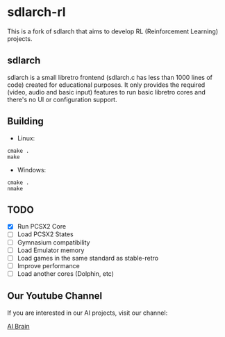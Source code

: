 # sdlarch-rl

This is a fork of sdlarch that aims to develop RL (Reinforcement Learning) projects.

## sdlarch

sdlarch is a small libretro frontend (sdlarch.c has less than 1000 lines of
code) created for educational purposes. It only provides the required (video,
audio and basic input) features to run basic libretro cores and there's no UI
or configuration support.

## Building

- Linux:

```shell
cmake .
make
```

- Windows:

```shell
cmake .
nmake
```

## TODO

- [x] Run PCSX2 Core
- [ ] Load PCSX2 States
- [ ] Gymnasium compatibility
- [ ] Load Emulator memory
- [ ] Load games in the same standard as stable-retro
- [ ] Improve performance
- [ ] Load another cores (Dolphin, etc)

## Our Youtube Channel

If you are interested in our AI projects, visit our channel:

[AI Brain](https://www.youtube.com/@AiBrainAi?sub_confirmation=1)
